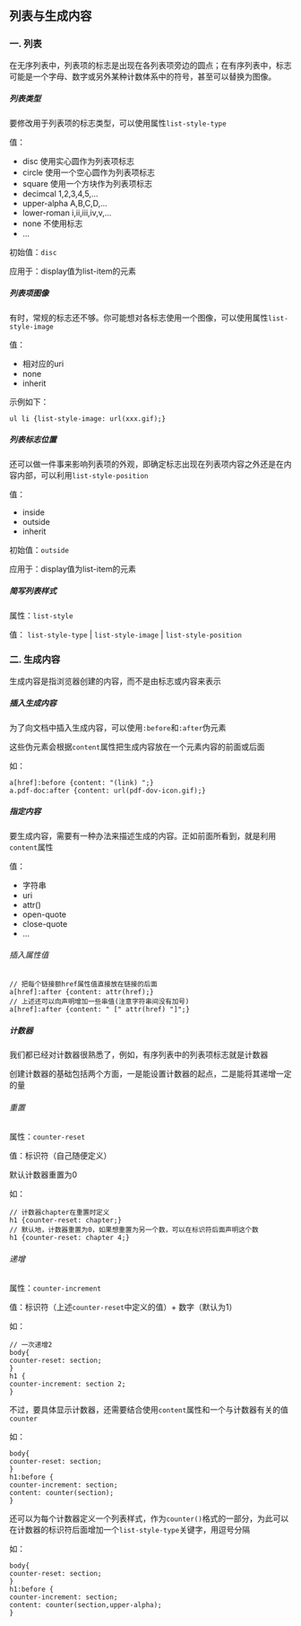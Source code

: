 ## 列表与生成内容
###

### 一. 列表

在无序列表中，列表项的标志是出现在各列表项旁边的圆点；在有序列表中，标志可能是一个字母、数字或另外某种计数体系中的符号，甚至可以替换为图像。

##### 列表类型

要修改用于列表项的标志类型，可以使用属性`list-style-type`

值：

* disc   使用实心圆作为列表项标志
* circle   使用一个空心圆作为列表项标志
* square   使用一个方块作为列表项标志
* decimcal   1,2,3,4,5,...
* upper-alpha   A,B,C,D,...
* lower-roman	i,ii,iii,iv,v,...
* none   不使用标志
* ...

初始值：`disc`

应用于：display值为list-item的元素

##### 列表项图像

有时，常规的标志还不够。你可能想对各标志使用一个图像，可以使用属性`list-style-image`

值：

* 相对应的uri
* none
* inherit

示例如下：

	ul li {list-style-image: url(xxx.gif);}

##### 列表标志位置

还可以做一件事来影响列表项的外观，即确定标志出现在列表项内容之外还是在内容内部，可以利用`list-style-position`

值：

* inside
* outside
* inherit

初始值：`outside`

应用于：display值为list-item的元素

##### 简写列表样式

属性：`list-style`

值： `list-style-type` | `list-style-image` | `list-style-position`

### 二. 生成内容

生成内容是指浏览器创建的内容，而不是由标志或内容来表示

##### 插入生成内容

为了向文档中插入生成内容，可以使用`:before`和`:after`伪元素

这些伪元素会根据`content`属性把生成内容放在一个元素内容的前面或后面

如：

	a[href]:before {content: "(link) ";}
	a.pdf-doc:after {content: url(pdf-dov-icon.gif);}

##### 指定内容

要生成内容，需要有一种办法来描述生成的内容。正如前面所看到，就是利用`content`属性

值：

* 字符串 
* uri
* attr()
* open-quote
* close-quote
* ...

###### 插入属性值

	// 把每个链接额href属性值直接放在链接的后面
	a[href]:after {content: attr(href);}
	// 上述还可以向声明增加一些串值(注意字符串间没有加号)
	a[href]:after {content: " [" attr(href) "]";}

##### 计数器

我们都已经对计数器很熟悉了，例如，有序列表中的列表项标志就是计数器

创建计数器的基础包括两个方面，一是能设置计数器的起点，二是能将其递增一定的量

###### 重置

属性：`counter-reset`

值：标识符（自己随便定义）

默认计数器重置为0

如：

	// 计数器chapter在重置时定义
	h1 {counter-reset: chapter;}
	// 默认地，计数器重置为0，如果想重置为另一个数，可以在标识符后面声明这个数
	h1 {counter-reset: chapter 4;}

###### 递增

属性：`counter-increment`

值：标识符（上述`counter-reset`中定义的值）+ 数字（默认为1）

如：

	// 一次递增2
	body{
	counter-reset: section;
	}
	h1 {
	counter-increment: section 2;
	}

不过，要具体显示计数器，还需要结合使用`content`属性和一个与计数器有关的值`counter`

如：

	body{
	counter-reset: section;
	}
	h1:before {
	counter-increment: section;
	content: counter(section);
	}
	
还可以为每个计数器定义一个列表样式，作为`counter()`格式的一部分，为此可以在计数器的标识符后面增加一个`list-style-type`关键字，用逗号分隔

如：

	body{
	counter-reset: section;
	}
	h1:before {
	counter-increment: section;
	content: counter(section,upper-alpha);
	}